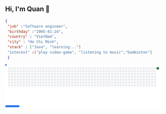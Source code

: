 ## Hi, I'm Quan 👋

```json
{
 "job" :"Software engineer",
 "birthday" :"2005-01-24",
 "country" : "VietNam",
 "city" : "Ho Chi Minh",
 "stack" : ["Java", "learning..."]
 "interest" :["play video-game", "listening to music","badminton"]
 }
```

<picture>
  <source
    media="(prefers-color-scheme: dark)"
    srcset="images/breakout-dark.svg"
  />
  <source
    media="(prefers-color-scheme: light)"
    srcset="images/breakout-light.svg"
  />
  <img alt="Breakout Game" src="images/breakout-light.svg" />
</picture>
